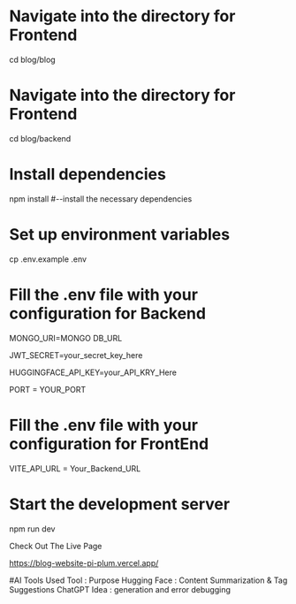 # Navigate into the directory for Frontend
cd blog/blog
# Navigate into the directory for Frontend
cd blog/backend

# Install dependencies
npm install
#--install the necessary dependencies

# Set up environment variables
cp .env.example .env

# Fill the .env file with your configuration for Backend
MONGO_URI=MONGO DB_URL

JWT_SECRET=your_secret_key_here

HUGGINGFACE_API_KEY=your_API_KRY_Here

PORT = YOUR_PORT

# Fill the .env file with your configuration for FrontEnd
 VITE_API_URL = Your_Backend_URL

# Start the development server
npm run dev

Check Out The Live Page 

https://blog-website-pi-plum.vercel.app/

#AI Tools Used
Tool :	Purpose
Hugging Face :	Content Summarization & Tag Suggestions
ChatGPT	Idea : generation and error debugging

